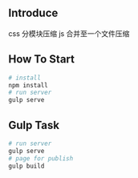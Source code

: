 
## Introduce

css 分模块压缩
js 合并至一个文件压缩



## How To Start

```bash
# install
npm install
# run server
gulp serve
```


## Gulp Task

```bash
# run server
gulp serve
# page for publish
gulp build
```
